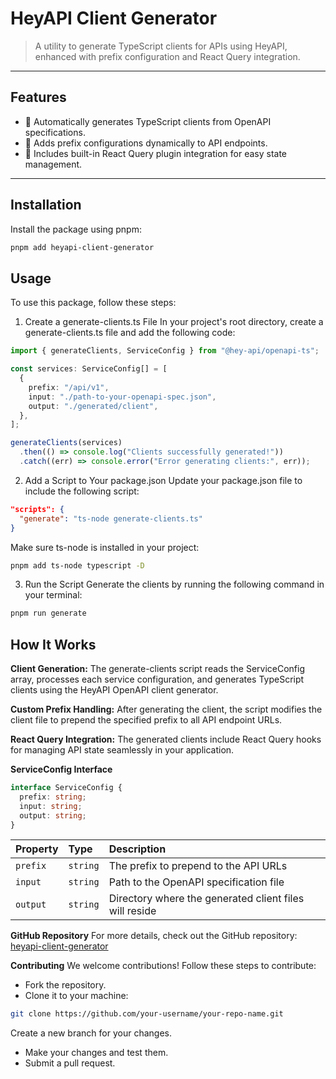 # **HeyAPI Client Generator**

> A utility to generate TypeScript clients for APIs using HeyAPI, enhanced with prefix configuration and React Query integration.

---

## **Features**

- 🚀 Automatically generates TypeScript clients from OpenAPI specifications.
- 🌟 Adds prefix configurations dynamically to API endpoints.
- 🔧 Includes built-in React Query plugin integration for easy state management.

---

## **Installation**

Install the package using pnpm:

```bash
pnpm add heyapi-client-generator
```

## **Usage**

To use this package, follow these steps:

1. Create a generate-clients.ts File
   In your project's root directory, create a generate-clients.ts file and add the following code:

```typescript
import { generateClients, ServiceConfig } from "@hey-api/openapi-ts";

const services: ServiceConfig[] = [
  {
    prefix: "/api/v1",
    input: "./path-to-your-openapi-spec.json",
    output: "./generated/client",
  },
];

generateClients(services)
  .then(() => console.log("Clients successfully generated!"))
  .catch((err) => console.error("Error generating clients:", err));
```

2. Add a Script to Your package.json
   Update your package.json file to include the following script:

```json
"scripts": {
  "generate": "ts-node generate-clients.ts"
}
```

Make sure ts-node is installed in your project:

```bash
pnpm add ts-node typescript -D
```

3. Run the Script
   Generate the clients by running the following command in your terminal:

```bash
pnpm run generate
```

## **How It Works**

**Client Generation:**
The generate-clients script reads the ServiceConfig array, processes each service configuration, and generates TypeScript clients using the HeyAPI OpenAPI client generator.

**Custom Prefix Handling:**
After generating the client, the script modifies the client file to prepend the specified prefix to all API endpoint URLs.

**React Query Integration:**
The generated clients include React Query hooks for managing API state seamlessly in your application.

**ServiceConfig Interface**

```typescript
interface ServiceConfig {
  prefix: string;
  input: string;
  output: string;
}
```

| Property | Type     | Description                                            |
| :------- | :------- | :----------------------------------------------------- |
| `prefix` | `string` | The prefix to prepend to the API URLs                  |
| `input`  | `string` | Path to the OpenAPI specification file                 |
| `output` | `string` | Directory where the generated client files will reside |

**GitHub Repository**
For more details, check out the GitHub repository: [heyapi-client-generator](https://github.com/aknslc/heyapi-client-generator)

**Contributing**
We welcome contributions! Follow these steps to contribute:

- Fork the repository.
- Clone it to your machine:

```bash
git clone https://github.com/your-username/your-repo-name.git
```
Create a new branch for your changes.
- Make your changes and test them.
- Submit a pull request.
    